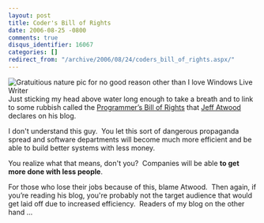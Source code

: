 ```yaml
---
layout: post
title: Coder's Bill of Rights
date: 2006-08-25 -0800
comments: true
disqus_identifier: 16067
categories: []
redirect_from: "/archive/2006/08/24/coders_bill_of_rights.aspx/"
---
```


![Gratuitious nature pic for no good reason other than I love Windows
Live
Writer](http://haacked.com/images/CodersBillofRights_131B6/16827040_64687a1bb23.jpg)Just
sticking my head above water long enough to take a breath and to link to
some rubbish called the [Programmer’s Bill of
Rights](http://www.codinghorror.com/blog/archives/000666.html "Programmer's Bill of Rights")
that [Jeff Atwood](http://www.codinghorror.com/blog/) declares on his
blog.

I don't understand this guy.  You let this sort of dangerous propaganda
spread and software departments will become much more efficient and be
able to build better systems with less money. 

You realize what that means, don't you?  Companies will be able **to get
more done with less people**. 

For those who lose their jobs because of this, blame Atwood.  Then
again, if you’re reading his blog, you're probably not the target
audience that would get laid off due to increased efficiency.  Readers
of my blog on the other hand ...

